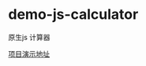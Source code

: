 # demo-js-calculator
原生js 计算器

 <a href="https://liuzhaoxu1996.github.io/demo-js-calculator/">项目演示地址</a>
